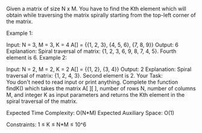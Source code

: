 Given a matrix of size N x M. You have to find the Kth element which will obtain while traversing the matrix spirally starting from the top-left corner of the matrix.

Example 1:

Input: 
N = 3, M = 3, K = 4
A[] = {{1, 2, 3}, 
       {4, 5, 6}, 
       {7, 8, 9}}
Output: 
6
Explanation: Spiral traversal of matrix: 
{1, 2, 3, 6, 9, 8, 7, 4, 5}. Fourth element
is 6.
Example 2:

Input: 
N = 2, M = 2, K = 2 
A[] = {{1, 2},
       {3, 4}} 
Output: 
2
Explanation: Spiral traversal of matrix: 
{1, 2, 4, 3}. Second element is 2.
Your Task:  
You don't need to read input or print anything. Complete the function findK() which takes the matrix A[ ][ ], number of rows N, number of columns M, and integer K as input parameters and returns the Kth element in the spiral traversal of the matrix.

Expected Time Complexity: O(N*M)
Expected Auxiliary Space: O(1)

Constraints:
1 ≤ K ≤ N*M ≤ 10^6
